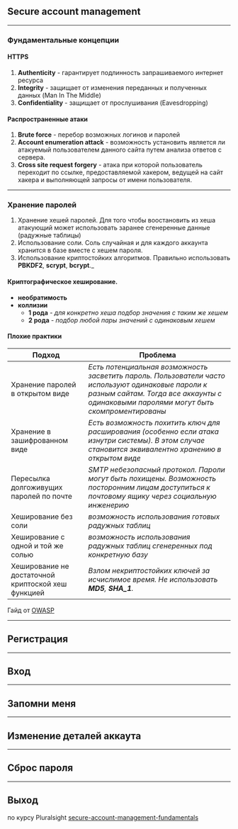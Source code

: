 
## Secure account management

___
### Фундаментальные концепции

#### HTTPS
1. __Authenticity__ - гарантирует подлинность запрашиваемого интернет ресурса
2. __Integrity__ - защищает от изменения переданных и полученных данных (Man In The Middle)
3. __Confidentiality__ - защищает от прослушивания (Eavesdropping)

#### Распространенные атаки
1. __Brute force__ - перебор возможных логинов и паролей
2. __Account enumeration attack__ - возможность установить является ли атакуемый пользователем данного сайта путем анализа ответов с сервера.
3. __Cross site request forgery__ - атака при которой пользователь переходит по ссылке, предоставляемой хакером, ведущей на сайт хакера и выполняющей запросы от имени пользователя.

___
### Хранение паролей

1. Хранение хешей паролей. Для того чтобы воостановить из хеша атакующий может использовать заранее сгенеренные данные (радужные таблицы)
2. Использование соли. Соль случайная и для каждого аккаунта хранится в базе вместе с хешем пароля.
3. Использование криптостойких алгоритмов. Правильно использовать __PBKDF2__, __scrypt__, __bcrypt__._

#### Криптографическое хеширование.
- __необратимость__
- __коллизии__
    - __1 рода__ - _для конкретно хеша подбор значения с таким же хешем_
    - __2 рода__ - _подбор любой пары значений с одинаковым хешем_

#### Плохие практики

Подход          | Проблема
------------    | -------------
Хранение паролей в открытом виде | _Есть потенциальная возможность засветить пароль. Пользователи часто используют одинаковые пароли к разным сайтам. Тогда все аккаунты с одинаковыми паролями могут быть скомпроментированы_
Хранение в зашифрованном виде | _Есть возможность похитить ключ для расширования (особенно если атака изнутри системы). В этом случае становится эквивалентно хранению в открытом виде_
Пересылка долгоживущих паролей по почте | _SMTP небезопасный протокол. Пароли могут быть похищены. Возможность посторонним лицам доступиться к почтовому ящику через социальную инженерию_
Хеширование без соли | _возможность использования готовых радужных таблиц_
Хеширование с одной и той же солью  | _возможность использования радужных таблиц сгенеренных под конкретную базу_
Хеширование не достаточной криптоской хеш функцией  | _Взлом некриптостойких ключей за исчислимое время. Не использовать __MD5__, __SHA_1__._

Гайд от [OWASP](https://cheatsheetseries.owasp.org/cheatsheets/Password_Storage_Cheat_Sheet.html)

___
## Регистрация
___
## Вход
___
## Запомни меня
___
## Изменение деталей аккаута
___
## Сброс пароля
___
## Выход



по курсу Pluralsight [secure-account-management-fundamentals](https://app.pluralsight.com/library/courses/secure-account-management-fundamentals/table-of-contents)
